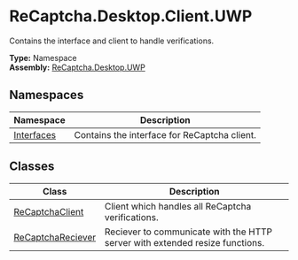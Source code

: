 # ReCaptcha.Desktop.Client.UWP
Contains the interface and client to handle verifications.

**Type:** Namespace
<br />
**Assembly:** [ReCaptcha.Desktop.UWP](/ReCaptcha.Desktop/reference/recaptcha.desktop.uwp/)

## Namespaces
| Namespace                                                    | Description                                                                      |
|--------------------------------------------------------------|----------------------------------------------------------------------------------|
| [Interfaces](/ReCaptcha.Desktop/reference/recaptcha.desktop.uwp/client/interfaces/) | Contains the interface for ReCaptcha client.                  |

## Classes
| Class                                                    | Description                                                                      |
|--------------------------------------------------------------|----------------------------------------------------------------------------------|
| [ReCaptchaClient](/ReCaptcha.Desktop/reference/recaptcha.desktop.uwp/client/recaptchaclient.html)              | Client which handles all ReCaptcha verifications. |
| [ReCaptchaReciever](/ReCaptcha.Desktop/reference/recaptcha.desktop.uwp/client/recaptchareciever.html)              | Reciever to communicate with the HTTP server with extended resize functions. |